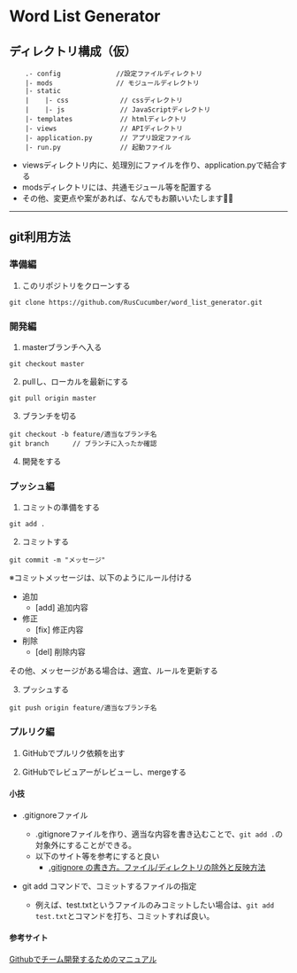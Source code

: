 # Word List Generator

## ディレクトリ構成（仮）

        .- config              //設定ファイルディレクトリ
        |- mods                // モジュールディレクトリ
        |- static
        |    |- css             // cssディレクトリ
        |    |- js              // JavaScriptディレクトリ
        |- templates            // htmlディレクトリ
        |- views                // APIディレクトリ
        |- application.py       // アプリ設定ファイル
        |- run.py               // 起動ファイル

- viewsディレクトリ内に、処理別にファイルを作り、application.pyで結合する
- modsディレクトリには、共通モジュール等を配置する
- その他、変更点や案があれば、なんでもお願いいたします🙇‍♂️

---
## git利用方法

### 準備編
1. このリポジトリをクローンする
```
git clone https://github.com/RusCucumber/word_list_generator.git
```

### 開発編
1. masterブランチへ入る
```
git checkout master
```

2. pullし、ローカルを最新にする
```
git pull origin master
```

3. ブランチを切る
```
git checkout -b feature/適当なブランチ名
git branch      // ブランチに入ったか確認
```

4. 開発をする

### プッシュ編
1. コミットの準備をする
```
git add .
```

2. コミットする
```
git commit -m "メッセージ"
```

※コミットメッセージは、以下のようにルール付ける

- 追加
    - [add] 追加内容
- 修正
    - [fix] 修正内容
- 削除
    - [del] 削除内容

その他、メッセージがある場合は、適宜、ルールを更新する

3. プッシュする
```
git push origin feature/適当なブランチ名
```

### プルリク編
1. GitHubでプルリク依頼を出す

2. GitHubでレビュアーがレビューし、mergeする

#### 小技
- .gitignoreファイル
    - .gitignoreファイルを作り、適当な内容を書き込むことで、``git add .``の対象外にすることができる。
    - 以下のサイト等を参考にすると良い
        - [.gitignore の書き方。ファイル/ディレクトリの除外と反映方法](https://www-creators.com/archives/1662#gitignore-3)
        
- git add コマンドで、コミットするファイルの指定
    - 例えば、test.txtというファイルのみコミットしたい場合は、``git add test.txt``とコマンドを打ち、コミットすれば良い。

#### 参考サイト
[Githubでチーム開発するためのマニュアル](https://qiita.com/siida36/items/880d92559af9bd245c34)
